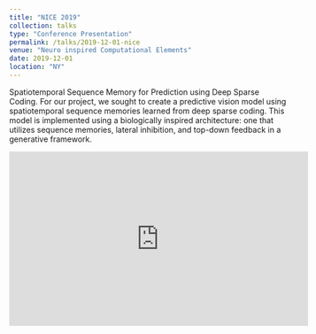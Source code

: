 ```yaml
---
title: "NICE 2019"
collection: talks
type: "Conference Presentation"
permalink: /talks/2019-12-01-nice
venue: "Neuro inspired Computational Elements"
date: 2019-12-01
location: "NY"
---
```

Spatiotemporal Sequence Memory for Prediction using Deep Sparse Coding. For our project, we sought to create a predictive vision model using spatiotemporal sequence memories learned from deep sparse coding. This model is implemented using a biologically inspired architecture: one that utilizes sequence memories, lateral inhibition, and top-down feedback in a generative framework.
<div>
<iframe width="540px" height="315px" src="https://www.youtube.com/embed/uaIfPk-Vw7Q" frameborder="0" allow="encrypted-media" allowfullscreen=""></iframe>
</div>
